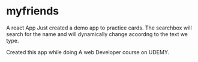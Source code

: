 # myfriends
A react App
Just created a demo app to practice cards.
The searchbox will search for the name and will dynamically change acoordng to the text we type.

Created this app while doing A web Developer course on UDEMY.

